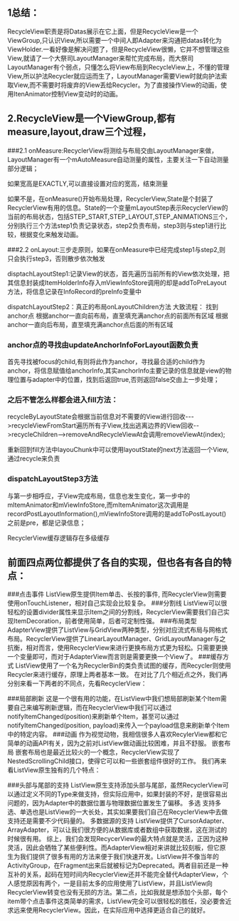 ## 1总结：
RecycleView职责是将Datas展示在它上面，但是RecycleView是一个ViewGroup,只认识View,所以需要一个中间人即Adapter来沟通把datas转化为ViewHolder.一看好像是解决问题了，但是RecycleView很懒，它并不想管理这些View,就请了一个大祭司LayoutManager来帮忙完成布局，而大祭司LayoutManager有个弱点，只懂怎么将View布局到RecycleView上，不懂的管理View,所以护法Recycler就应运而生了，LayoutManager需要View时就向护法索取View,而不需要时将废弃的View丢给Recycler。为了直接操作View的动画，使用ItenAnimator控制View变动时的动画。

## 2.RecycleView是一个ViewGroup,都有measure,layout,draw三个过程，

###2.1 onMeasure:RecyclerView将测绘与布局交由LayoutManager来做，LayoutManager有一个mAutoMeasure自动测量的属性，主要关注一下自动测量部分逻辑；

如果宽高是EXACTLY,可以直接设置对应的宽高，结束测量

如果不是，在onMeasure()开始布局处理，RecyclerView,State是个封装了RecyclerView有用的信息。State的一个变量mLayoutStep表示RecyclerView的当前的布局状态，包括STEP_START,STEP_LAYOUT,STEP_ANIMATIONS三个，分别执行三个方法step1负责记录状态，step2负责布局，step3则与step1进行比较，根据变化来触发动画。

###2.2 onLayout:三步走原则，如果在onMeasure中已经完成step1与step2,则只会执行step3，否则散步依次触发

disptachLayoutStep1:记录View的状态，首先遍历当前所有的View依次处理，把其信息封装成ItemHolderInfo存入mViewInfoStore调用的却是addToPreLayout方法，将信息记录在InfoRecord的preInfo变量中


dispatchLayoutStep2：真正的布局onLayoutChildren方法
大致流程： 找到anchor点
       根据anchor一直向前布局，直至填充满anchor点的前面所有区域
       根据anchor一直向后布局，直至填充满anchor点后面的所有区域

### anchor点的寻找由updateAnchorInfoForLayout函数负责

 首先寻找被focus的child,有则将此作为anchor，寻找最合适的child作为anchor，将信息赋值给anchorInfo,其实anchorInfo主要记录的信息就是view的物理位置与adapter中的位置，找到后返回true,否则返回false交由上一步处理；

### 之后不管怎么样都会进入fill方法：

recycleByLayoutState会根据当前信息对不需要的View进行回收--->recycleViewFromStart遍历所有子View,找出逃离边界的View回收-->recycleChildren-->removeAndRecycleViewAt会调用removeViewAt(index);

重新回到fill方法中layouChunk中可以使用layoutState的next方法返回一个View,通过recycle来负责


### dispatchLayoutStep3方法
 与第一步相呼应，子View完成布局，信息也发生变化，第一步中的mItemAnimator和mViewInfoStore,而mItemAnimator这次调用是recordPostLayoutInformation(),mViewInfoStore调用的是addToPostLayout()之前是pre，都是记录信息；

RecyclerView缓存逻辑存在多级缓存

## 前面四点两位都提供了各自的实现，但也各有各自的特点：

###点击事件
ListView原生提供Item单击、长按的事件, 而RecyclerView则需要使用onTouchListener，相对自己实现会比较复杂。
###分割线
ListView可以很轻松的设置divider属性来显示Item之间的分割线，RecyclerView需要我们自己实现ItemDecoration，前者使用简单，后者可定制性强。
###布局类型
AdapterView提供了ListView与GridView两种类型，分别对应流式布局与网格式布局。RecyclerView提供了LinearLayoutManager、GridLayoutManager与之抗衡，相对而言，使用RecyclerView来进行更换布局方式更为轻松。只需要更换一个变量即可，而对于AdapterView而言则是需要更换一个View了。
###缓存方式
ListView使用了一个名为RecyclerBin的类负责试图的缓存，而Recycler则使用Recycler来进行缓存，原理上两者基本一致。
在对比了几个相近点之外，我们再分别来看一下两者的不同点，先看RecyclerView：

###局部刷新
这是一个很有用的功能，在ListView中我们想局部刷新某个Item需要自己来编写刷新逻辑，而在RecyclerView中我们可以通过notifyItemChanged(position)来刷新单个Item，甚至可以通过notifyItemChanged(position, payload)来传入一个payload信息来刷新单个Item中的特定内容。
###动画
作为视觉动物，我相信很多人喜欢RecylerView都和它简单的动画API有关，因为之前对ListView做动画比较困难，并且不舒服。
嵌套布局
嵌套布局也是最近比较火的一个概念，RecyclerView实现了NestedScrollingChild接口，使得它可以和一些嵌套组件很好的工作。
我们再来看ListView原生独有的几个特点：

###头部与尾部的支持
ListView原生支持添加头部与尾部，虽然RecyclerView可以通过定义不同的Type来做支持，但实际应用中，如果封装的不好，是很容易出问题的，因为Adapter中的数据位置与物理数据位置发生了偏移。
多选
支持多选、单选也是ListView的一大长处，其实如果要我们自己在RecyclerView中去做支持还是需要不少代码量的。
多数据源的支持
ListView提供了CursorAdapter、ArrayAdapter，可以让我们很方便的从数据库或者数组中获取数据，这在测试的时候很有用。
综上，我们会发现RecycerView的最大特点就是灵活，正因为这种灵活，因此会牺牲了某些便利性。而AdapterView相对来讲就比较刻板，但它原生为我们提供了很多有用的方法来便于我们快速开发。ListView并不像当年的ActivityGroup，在Fragment出来后就被标记为Deprecated。两者目前还是一种互补的关系，起码在短时间内RecyclerView还并不能完全替代AdapterView，个人感觉原因有两个，一是目前太多的应用使用了ListView，并且ListView向RecyclerView转变也没有无损的方法。第二点，比如我就是想添加个头部，每个item带个点击事件这类简单的需求，ListView完全可以很轻松的胜任，没必要舍近求远来使用RecyclerView。因此，在实际应用中选择更适合自己的就好。



